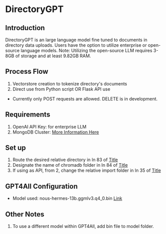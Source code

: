 # DirectoryGPT

## Introduction
DirectoryGPT is an large language model fine tuned to documents in directory data uploads. Users have the option to utilize enterprise or open-source language models.
Note: Utilizing the open-source LLM requires 3-8GB of storage and at least 9.82GB RAM.

## Process Flow 
1. Vectorstore creation to tokenize directory's documents
2. Direct use from Python script OR Flask API use
- Currently only POST requests are allowed. DELETE is in development.

## Requirements
1. OpenAI API Key: for enterprise LLM
2. MongoDB Cluster: [More Information Here](https://www.mongodb.com/basics/clusters/mongodb-cluster-setup)

## Set up
1. Route the desired relative directory in ln 83 of [Title](create_vectorstore_from_directory.py)
2. Designate the name of chromadb folder in ln 84 of [Title](create_vectorstore_from_directory.py)
3. If using as API, from 2, change the relative import folder in ln 35 of [Title](use_chatbot_api.py)


## GPT4All Configuration
- Model used: nous-hermes-13b.ggmlv3.q4_0.bin [Link](https://huggingface.co/TheBloke/Nous-Hermes-13B-GGML/tree/main)

## Other Notes
1. To use a different model within GPT4All, add bin file to model folder.



